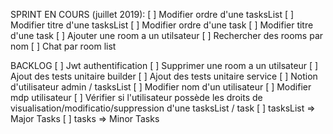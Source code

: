 SPRINT EN COURS (juillet 2019):
[ ] Modifier ordre d'une tasksList
[ ] Modifier titre d'une tasksList
[ ] Modifier ordre d'une task
[ ] Modifier titre d'une task
[ ] Ajouter une room a un utilsateur
[ ] Rechercher des rooms par nom
[ ] Chat par room list

BACKLOG
[ ] Jwt authentification
[ ] Supprimer une room a un utilsateur
[ ] Ajout des tests unitaire builder
[ ] Ajout des tests unitaire service
[ ] Notion d'utilisateur admin / tasksList
[ ] Modifier nom d'un utilisateur
[ ] Modifier mdp utilisateur
[ ] Vérifier si l'utilisateur possède les droits de visualisation/modificatio/suppression d'une tasksList / task
[ ] tasksList => Major Tasks
[ ] tasks => Minor Tasks
